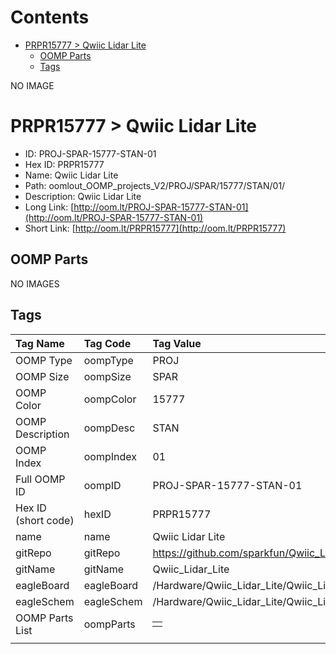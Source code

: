 



Contents
========

* [PRPR15777 > Qwiic Lidar Lite](#prpr15777--qwiic-lidar-lite)
	* [OOMP Parts](#oomp-parts)
	* [Tags](#tags)
  
NO IMAGE  
# PRPR15777 > Qwiic Lidar Lite

- ID: PROJ-SPAR-15777-STAN-01
- Hex ID: PRPR15777
- Name: Qwiic Lidar Lite
- Path: oomlout_OOMP_projects_V2/PROJ/SPAR/15777/STAN/01/
- Description: Qwiic Lidar Lite
- Long Link: [http://oom.lt/PROJ-SPAR-15777-STAN-01](http://oom.lt/PROJ-SPAR-15777-STAN-01)
- Short Link: [http://oom.lt/PRPR15777](http://oom.lt/PRPR15777)

## OOMP Parts
  
NO IMAGES  
## Tags
  

|Tag Name|Tag Code|Tag Value|
| :--- | :--- | :--- |
|OOMP Type|oompType|PROJ|
|OOMP Size|oompSize|SPAR|
|OOMP Color|oompColor|15777|
|OOMP Description|oompDesc|STAN|
|OOMP Index|oompIndex|01|
|Full OOMP ID|oompID|PROJ-SPAR-15777-STAN-01|
|Hex ID (short code)|hexID|PRPR15777|
|name|name|Qwiic Lidar Lite|
|gitRepo|gitRepo|https://github.com/sparkfun/Qwiic_Lidar_Lite|
|gitName|gitName|Qwiic_Lidar_Lite|
|eagleBoard|eagleBoard|/Hardware/Qwiic_Lidar_Lite/Qwiic_Lidar_Lite.brd|
|eagleSchem|eagleSchem|/Hardware/Qwiic_Lidar_Lite/Qwiic_Lidar_Lite.sch|
|OOMP Parts List|oompParts|<table><tr><td></td></tr></table>|
||||
